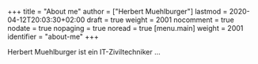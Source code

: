 +++
title = "About me"
author = ["Herbert Muehlburger"]
lastmod = 2020-04-12T20:03:30+02:00
draft = true
weight = 2001
nocomment = true
nodate = true
nopaging = true
noread = true
[menu.main]
  weight = 2001
  identifier = "about-me"
+++

Herbert Muehlburger ist ein IT-Ziviltechniker ...